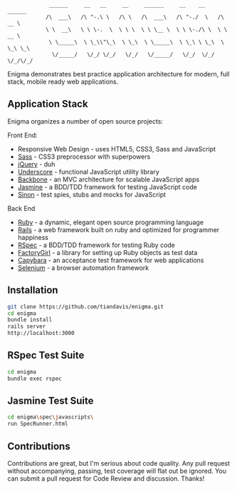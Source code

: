 				 ______     __   __     __     ______     __    __     ______    
				/\  ___\   /\ "-.\ \   /\ \   /\  ___\   /\ "-./  \   /\  __ \   
				\ \  __\   \ \ \-.  \  \ \ \  \ \ \__ \  \ \ \-./\ \  \ \  __ \  
				 \ \_____\  \ \_\\"\_\  \ \_\  \ \_____\  \ \_\ \ \_\  \ \_\ \_\ 
				  \/_____/   \/_/ \/_/   \/_/   \/_____/   \/_/  \/_/   \/_/\/_/ 

			

Enigma demonstrates best practice application architecture for modern, full stack, mobile ready web applications.

Application Stack
-----------

Enigma organizes a number of open source projects:

Front End:
* Responsive Web Design - uses HTML5, CSS3, Sass and JavaScript
* [Sass] - CSS3 preprocessor with superpowers
* [jQuery] - duh
* [Underscore] - functional JavaScript utility library
* [Backbone] - an MVC architecture for scalable JavaScript apps
* [Jasmine] - a BDD/TDD framework for testing JavaScript code
* [Sinon] - test spies, stubs and mocks for JavaScript

Back End
* [Ruby] - a dynamic, elegant open source programming language
* [Rails] - a web framework built on ruby and optimized for programmer happiness
* [RSpec] - a BDD/TDD framework for testing Ruby code
* [FactoryGirl] - a library for setting up Ruby objects as test data
* [Capybara] - an acceptance test framework for web applications 
* [Selenium] - a browser automation framework

Installation
--------------

```sh
git clone https://github.com/tiandavis/enigma.git
cd enigma
bundle install
rails server
http://localhost:3000
```

RSpec Test Suite
--------------

```sh
cd enigma
bundle exec rspec
```

Jasmine Test Suite
--------------

```sh
cd enigma\spec\javascripts\
run SpecRunner.html
```

Contributions
--------------

Contributions are great, but I'm serious about code quality. Any pull request without accompanying, passing, test coverage will flat out be ignored. You can submit a pull request for Code Review and discussion. Thanks!


[Sass]:http://sass-lang.com/
[jQuery]:http://jquery.com
[Underscore]:http://underscorejs.org/
[Backbone]:http://backbonejs.org/
[Jasmine]:http://pivotal.github.io/jasmine/
[Sinon]:http://sinonjs.org/
[Ruby]:https://www.ruby-lang.org/en/
[Rails]:http://rubyonrails.org/
[RSpec]:http://rspec.info/
[FactoryGirl]:https://github.com/thoughtbot/factory_girl
[Capybara]:http://jnicklas.github.io/capybara/
[Selenium]:http://docs.seleniumhq.org/

